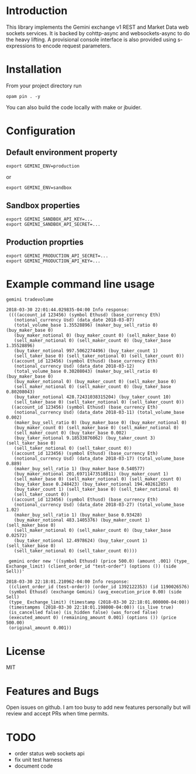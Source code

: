 # Introduction

This library implements the Gemini exchange v1 REST and Market Data web sockets
services. It is backed by cohttp-async and websockets-async to do the heavy
lifting. A provisional console interface is also provided using s-expressions to
encode request parameters.

# Installation

From your project directory run

`opam pin . -y`

You can also build the code locally with make or jbuider.


# Configuration

## Default environment property
```
export GEMINI_ENV=production
```
or

```
export GEMINI_ENV=sandbox
```


## Sandbox properties
```
export GEMINI_SANDBOX_API_KEY=...
export GEMINI_SANDBOX_API_SECRET=...
```

## Production proprties
```
export GEMINI_PRODUCTION_API_SECRET=...
export GEMINI_PRODUCTION_API_KEY=...
```
# Example command line usage

```
gemini tradevolume

2018-03-30 22:01:44.029835-04:00 Info response:
 ((((account_id 123456) (symbol Ethusd) (base_currency Eth)
   (notional_currency Usd) (data_date 2018-03-07)
   (total_volume_base 1.35528896) (maker_buy_sell_ratio 0) (buy_maker_base 0)
   (buy_maker_notional 0) (buy_maker_count 0) (sell_maker_base 0)
   (sell_maker_notional 0) (sell_maker_count 0) (buy_taker_base 1.35528896)
   (buy_taker_notional 997.5062274496) (buy_taker_count 1)
   (sell_taker_base 0) (sell_taker_notional 0) (sell_taker_count 0))
  ((account_id 123456) (symbol Ethusd) (base_currency Eth)
   (notional_currency Usd) (data_date 2018-03-12)
   (total_volume_base 0.30208043) (maker_buy_sell_ratio 0) (buy_maker_base 0)
   (buy_maker_notional 0) (buy_maker_count 0) (sell_maker_base 0)
   (sell_maker_notional 0) (sell_maker_count 0) (buy_taker_base 0.80208043)
   (buy_taker_notional 428.72431038315204) (buy_taker_count 10)
   (sell_taker_base 0) (sell_taker_notional 0) (sell_taker_count 0))
  ((account_id 123456) (symbol Ethusd) (base_currency Eth)
   (notional_currency Usd) (data_date 2018-03-11) (total_volume_base 0.002)
   (maker_buy_sell_ratio 0) (buy_maker_base 0) (buy_maker_notional 0)
   (buy_maker_count 0) (sell_maker_base 0) (sell_maker_notional 0)
   (sell_maker_count 0) (buy_taker_base 0.002)
   (buy_taker_notional 9.18533876062) (buy_taker_count 3) (sell_taker_base 0)
   (sell_taker_notional 0) (sell_taker_count 0))
  ((account_id 123456) (symbol Ethusd) (base_currency Eth)
   (notional_currency Usd) (data_date 2018-03-17) (total_volume_base 0.889)
   (maker_buy_sell_ratio 1) (buy_maker_base 0.540577)
   (buy_maker_notional 201.69711473518811) (buy_maker_count 1)
   (sell_maker_base 0) (sell_maker_notional 0) (sell_maker_count 0)
   (buy_taker_base 0.248423) (buy_taker_notional 194.40261285)
   (buy_taker_count 1) (sell_taker_base 0) (sell_taker_notional 0)
   (sell_taker_count 0))
  ((account_id 123456) (symbol Ethusd) (base_currency Eth)
   (notional_currency Usd) (data_date 2018-03-27) (total_volume_base 1.02)
   (maker_buy_sell_ratio 1) (buy_maker_base 0.93428)
   (buy_maker_notional 483.1405376) (buy_maker_count 1) (sell_maker_base 0)
   (sell_maker_notional 0) (sell_maker_count 0) (buy_taker_base 0.02572)
   (buy_taker_notional 12.4978624) (buy_taker_count 1) (sell_taker_base 0)
   (sell_taker_notional 0) (sell_taker_count 0))))
 ```

```
 gemini order new '((symbol Ethusd) (price 500.0) (amount .001) (type_ Exchange_limit) (client_order_id "test-order") (options ()) (side Sell))'

2018-03-30 22:18:01.210962-04:00 Info response:
 ((client_order_id (test-order)) (order_id 1392122353) (id 1190026576)
 (symbol Ethusd) (exchange Gemini) (avg_execution_price 0.00) (side Sell)
 (type_ Exchange_limit) (timestamp (2018-03-30 22:18:01.000000-04:00))
 (timestampms (2018-03-30 22:18:01.198000-04:00)) (is_live true)
 (is_cancelled false) (is_hidden false) (was_forced false)
 (executed_amount 0) (remaining_amount 0.001) (options ()) (price 500.00)
 (original_amount 0.001))
```

# License

MIT

# Features and Bugs

Open issues on github. I am too busy to add new features personally
but will review and accept PRs when time permits.

# TODO

- order status web sockets api
- fix unit test harness
- document code

